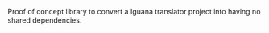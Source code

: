 
Proof of concept library to convert a Iguana translator project into having no shared dependencies.
